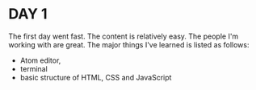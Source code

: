 # DAY 1
The first day went fast.  The content is relatively easy.  The people I'm working with are great.
The major things I've learned is listed as follows:
 - Atom editor,
 - terminal
 - basic structure of HTML, CSS and JavaScript
